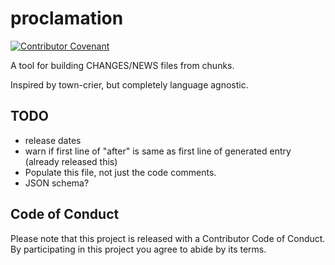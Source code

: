 # proclamation

[![Contributor Covenant](https://img.shields.io/badge/Contributor%20Covenant-v2.0%20adopted-ff69b4.svg)](code_of_conduct.md)

A tool for building CHANGES/NEWS files from chunks.

Inspired by town-crier, but completely language agnostic.

## TODO

- release dates
- warn if first line of "after" is same as first line of generated entry (already released this)
- Populate this file, not just the code comments.
- JSON schema?

## Code of Conduct

Please note that this project is released with a Contributor Code of Conduct. By
participating in this project you agree to abide by its terms.
